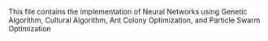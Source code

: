 This file contains the implementation of Neural Networks using Genetic Algorithm, Cultural Algorithm, Ant Colony Optimization, and  Particle Swarm Optimization
